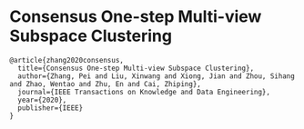 # Consensus One-step Multi-view Subspace Clustering
```
@article{zhang2020consensus,
  title={Consensus One-step Multi-view Subspace Clustering},
  author={Zhang, Pei and Liu, Xinwang and Xiong, Jian and Zhou, Sihang and Zhao, Wentao and Zhu, En and Cai, Zhiping},
  journal={IEEE Transactions on Knowledge and Data Engineering},
  year={2020},
  publisher={IEEE}
}
```
